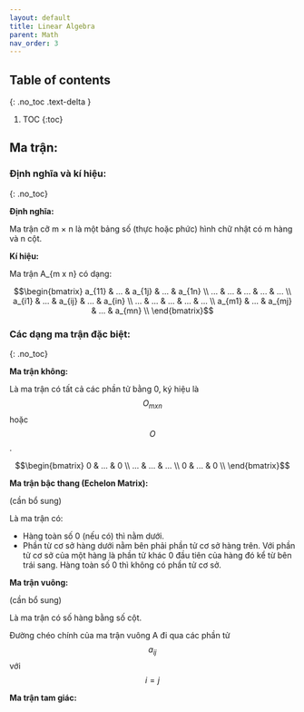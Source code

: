 ```yaml
---
layout: default
title: Linear Algebra
parent: Math
nav_order: 3
---
```

## Table of contents
{: .no_toc .text-delta }

1. TOC
{:toc}

## Ma trận:

### Định nghĩa và kí hiệu: 
{: .no_toc}

**Định nghĩa:**

Ma trận cỡ m × n là một bảng số (thực hoặc phức) hình chữ nhật có m hàng và n cột.

**Kí hiệu:**

Ma trận A_{m x n} có dạng:

$$\begin{bmatrix}
   a_{11} & ... & a_{1j} & ... & a_{1n} \\
   ... & ... & ... & ... & ... \\
   a_{i1} & ... & a_{ij} & ... & a_{in} \\
   ... & ... & ... & ... & ... \\
   a_{m1} & ... & a_{mj} & ... & a_{mn} \\
\end{bmatrix}$$

### Các dạng ma trận đặc biệt: 
{: .no_toc}

**Ma trận không:**

Là ma trận có tất cả các phần tử bằng 0, ký hiệu là $$O_{mxn}$$ hoặc $$O$$. 

$$\begin{bmatrix}
   0 & ... & 0 \\
   ... & ... & ... \\
   0 & ... & 0 \\
\end{bmatrix}$$

**Ma trận bậc thang (Echelon Matrix):**

(cần bổ sung)

Là ma trận có:

- Hàng toàn số 0 (nếu có) thì nằm dưới.
- Phần từ cơ sở hàng dưới nằm bên phải phần tử cơ sở hàng trên. Với phần tử cơ sở của một hàng là phần tử khác 0 đầu tiên của hàng đó kể từ bên trái sang. Hàng toàn số 0 thì không có phần tử cơ sở.

**Ma trận vuông:**

(cần bổ sung)

Là ma trận có số hàng bằng số cột.

Đường chéo chính của ma trận vuông A đi qua các phần tử $$a_{ij}$$ với $$i = j$$

**Ma trận tam giác:**
